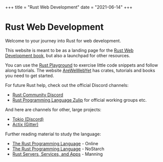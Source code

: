 +++
title = "Rust Web Development"
date = "2021-06-14"
+++

<h1>Rust Web Development</h1>

Welcome to your journey into Rust for web development. 

This website is meant to be as a landing page for the [Rust Web Development book](https://www.manning.com/books/rust-web-development), but also a launchpad for other resources.

You can use the [Rust Playground](https://play.rust-lang.org/) to exercise little code snippets and follow along tutorials. The website [AreWeWebYet](https://www.arewewebyet.org/) has crates, tutorials and books you need to get started.

For future Rust help, check out the official Discord channels:

* [Rust Community Discord](https://discord.gg/rust-lang-community)
* [Rust Programming Language Zulip](https://rust-lang.zulipchat.com/) for official working groups etc.

And here are channels for other, large projects:
* [Tokio (Discord)](https://discord.com/invite/tokio)
* [Actix (Gitter)](https://gitter.im/actix/actix)

Further reading material to study the language:

* [The Rust Programming Language](https://doc.rust-lang.org/book/) - Online
* [The Rust Programming Language](https://nostarch.com/Rust2018) - NoStarch
* [Rust Servers, Services, and Apps](https://www.manning.com/books/rust-servers-services-and-apps) - Manning

